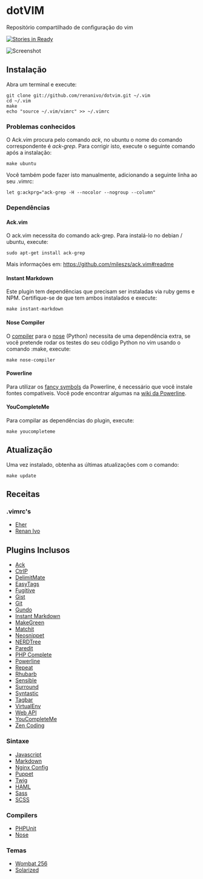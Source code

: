 dotVIM
======

Repositório compartilhado de configuração do vim

[![Stories in Ready](https://badge.waffle.io/renanivo/dotvim.png)](https://waffle.io/renanivo/dotvim)

![Screenshot](http://i.imgur.com/ijQ54oX.png?1)

Instalação
----------
Abra um terminal e execute:

    git clone git://github.com/renanivo/dotvim.git ~/.vim
    cd ~/.vim
    make
    echo "source ~/.vim/vimrc" >> ~/.vimrc


### Problemas conhecidos
O Ack.vim procura pelo comando *ack*, no ubuntu o nome do comando correspondente é *ack-grep*. Para corrigir isto, execute o seguinte comando após a instalação:

    make ubuntu

Você também pode fazer isto manualmente, adicionando a seguinte linha ao seu .vimrc:

    let g:ackprg="ack-grep -H --nocolor --nogroup --column"


### Dependências

#### Ack.vim

O ack.vim necessita do comando ack-grep. Para instalá-lo no debian / ubuntu, execute:

    sudo apt-get install ack-grep

Mais informações em: https://github.com/mileszs/ack.vim#readme


#### Instant Markdown

Este plugin tem dependências que precisam ser instaladas via ruby gems e NPM. Certifique-se de que tem ambos instalados e execute:

    make instant-markdown


#### Nose Compiler

O [compiler](http://vimdoc.sourceforge.net/htmldoc/quickfix.html#quickfix.txt) para o [nose](https://nose.readthedocs.org/en/latest/) (Python) necessita de uma dependência extra, se você pretende rodar os testes do seu código Python no vim usando o comando :make, execute:

    make nose-compiler


#### Powerline

Para utilizar os [fancy symbols](https://github.com/Lokaltog/vim-powerline#troubleshooting) da Powerline, é necessário que você instale fontes compatíveis. Você pode encontrar algumas na [wiki da Powerline](https://github.com/Lokaltog/vim-powerline/wiki/Patched-fonts).

#### YouCompleteMe

Para compilar as dependências do plugin, execute:

    make youcompleteme


Atualização
-----------

Uma vez instalado, obtenha as últimas atualizações com o comando:

    make update


Receitas
--------

### .vimrc's
* [Eher](https://gist.github.com/1698770)
* [Renan Ivo](https://gist.github.com/415001)


Plugins Inclusos
----------------

* [Ack](https://github.com/mileszs/ack.vim)
* [CtrlP](https://github.com/kien/ctrlp.vim)
* [DelimitMate](https://github.com/Raimondi/delimitMate)
* [EasyTags](https://github.com/xolox/vim-easytags)
* [Fugitive](https://github.com/tpope/vim-fugitive)
* [Gist](https://github.com/mattn/gist-vim)
* [Git](https://github.com/motemen/git-vim)
* [Gundo](https://github.com/sjl/gundo.vim)
* [Instant Markdown](https://github.com/suan/vim-instant-markdown)
* [MakeGreen](https://github.com/renanivo/vim-makegreen)
* [Matchit](https://github.com/tsaleh/vim-matchit)
* [Neosnippet](https://github.com/Shougo/neosnippet.vim)
* [NERDTree](https://github.com/scrooloose/nerdtree)
* [Paredit](https://github.com/vim-scripts/paredit.vim)
* [PHP Complete](https://github.com/shawncplus/phpcomplete.vim)
* [Powerline](https://github.com/Lokaltog/vim-powerline)
* [Repeat](https://github.com/tpope/vim-repeat)
* [Rhubarb](https://github.com/tpope/vim-rhubarb)
* [Sensible](https://github.com/tpope/vim-sensible)
* [Surround](https://github.com/tpope/vim-surround)
* [Syntastic](https://github.com/scrooloose/syntastic)
* [Tagbar](https://github.com/majutsushi/tagbar)
* [VirtualEnv](https://github.com/jmcantrell/vim-virtualenv)
* [Web API](https://github.com/mattn/webapi-vim)
* [YouCompleteMe](https://github.com/Valloric/YouCompleteMe)
* [Zen Coding](https://github.com/mattn/zencoding-vim)

### Sintaxe

* [Javascript](https://github.com/othree/javascript-syntax.vim)
* [Markdown](https://github.com/tpope/vim-markdown)
* [Nginx Config](https://github.com/vim-scripts/nginx.vim)
* [Puppet](https://github.com/rodjek/vim-puppet/)
* [Twig](https://github.com/beyondwords/vim-twig)
* [HAML](https://github.com/tpope/vim-haml)
* [Sass](https://github.com/tpope/vim-haml)
* [SCSS](https://github.com/tpope/vim-haml)

### Compilers

* [PHPUnit](https://github.com/afternoon/vim-phpunit)
* [Nose](https://github.com/lambdalisue/nose.vim)

### Temas

* [Wombat 256](https://github.com/vim-scripts/wombat256.vim)
* [Solarized](https://github.com/altercation/vim-colors-solarized)
